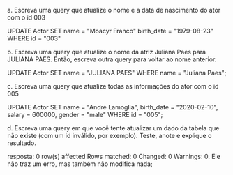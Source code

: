 a. Escreva uma query que atualize o nome e a data de nascimento do ator com o id 003

UPDATE Actor
SET 
    name = "Moacyr Franco"
    birth_date = "1979-08-23" 
WHERE id = "003"


b. Escreva uma query que atualize o nome da atriz Juliana Paes para JULIANA PAES. Então, escreva outra query para voltar ao nome anterior.

UPDATE Actor
SET name = "JULIANA PAES"
WHERE name = "Juliana Paes";

c. Escreva uma query que atualize todas as informações do ator com o id 005

UPDATE Actor
SET 
name = "André Lamoglia",
birth_date = "2020-02-10",
salary = 600000,
gender = "male"
WHERE id = "005";

d. Escreva uma query em que você tente atualizar um dado da tabela que não existe (com um id inválido, por exemplo). Teste, anote e explique o resultado.

resposta: 0 row(s) affected Rows matched: 0  Changed: 0  Warnings: 0. Ele não traz um erro, mas também não modifica nada;
